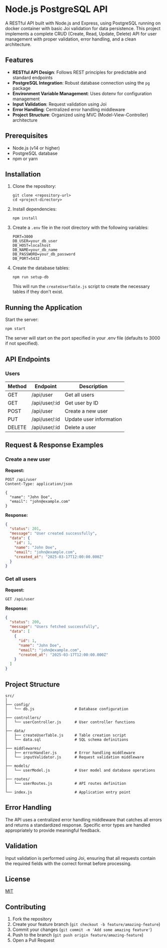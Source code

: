 # Node.js PostgreSQL API

A RESTful API built with Node.js and Express, using PostgreSQL running on docker container with basic Joi validation for data persistence. This project implements a complete CRUD (Create, Read, Update, Delete) API for user management with proper validation, error handling, and a clean architecture.

## Features

- **RESTful API Design**: Follows REST principles for predictable and standard endpoints
- **PostgreSQL Integration**: Robust database connection using the `pg` package
- **Environment Variable Management**: Uses dotenv for configuration management
- **Input Validation**: Request validation using Joi
- **Error Handling**: Centralized error handling middleware
- **Project Structure**: Organized using MVC (Model-View-Controller) architecture

## Prerequisites

- Node.js (v14 or higher)
- PostgreSQL database
- npm or yarn

## Installation

1. Clone the repository:
   ```
   git clone <repository-url>
   cd <project-directory>
   ```

2. Install dependencies:
   ```
   npm install
   ```

3. Create a `.env` file in the root directory with the following variables:
   ```
   PORT=3000
   DB_USER=your_db_user
   DB_HOST=localhost
   DB_NAME=your_db_name
   DB_PASSWORD=your_db_password
   DB_PORT=5432
   ```

4. Create the database tables:
   ```
   npm run setup-db
   ```
   This will run the `createUserTable.js` script to create the necessary tables if they don't exist.

## Running the Application

Start the server:
```
npm start
```

The server will start on the port specified in your .env file (defaults to 3000 if not specified).

## API Endpoints

### Users

| Method | Endpoint     | Description                |
|--------|--------------|----------------------------|
| GET    | /api/user    | Get all users              |
| GET    | /api/user/:id| Get user by ID             |
| POST   | /api/user    | Create a new user          |
| PUT    | /api/user/:id| Update user information    |
| DELETE | /api/user/:id| Delete a user              |

## Request & Response Examples

### Create a new user

**Request:**
```http
POST /api/user
Content-Type: application/json

{
  "name": "John Doe",
  "email": "john@example.com"
}
```

**Response:**
```json
{
  "status": 201,
  "message": "User created successfully",
  "data": {
    "id": 1,
    "name": "John Doe",
    "email": "john@example.com",
    "created_at": "2025-03-17T12:00:00.000Z"
  }
}
```

### Get all users

**Request:**
```http
GET /api/user
```

**Response:**
```json
{
  "status": 200,
  "message": "Users fetched successfully",
  "data": [
    {
      "id": 1,
      "name": "John Doe",
      "email": "john@example.com",
      "created_at": "2025-03-17T12:00:00.000Z"
    }
  ]
}
```

## Project Structure

```
src/
│
├── config/
│   └── db.js                  # Database configuration
│
├── controllers/
│   └── userController.js      # User controller functions
│
├── data/
│   ├── createUserTable.js     # Table creation script
│   └── data.sql               # SQL schema definitions
│
├── middlewares/
│   ├── errorHandler.js        # Error handling middleware
│   └── inputValidator.js      # Request validation middleware
│
├── models/
│   └── userModel.js           # User model and database operations
│
├── routes/
│   └── userRoutes.js          # API routes definition
│
└── index.js                   # Application entry point
```

## Error Handling

The API uses a centralized error handling middleware that catches all errors and returns a standardized response. Specific error types are handled appropriately to provide meaningful feedback.

## Validation

Input validation is performed using Joi, ensuring that all requests contain the required fields with the correct format before processing.

## License

[MIT](LICENSE)

## Contributing

1. Fork the repository
2. Create your feature branch (`git checkout -b feature/amazing-feature`)
3. Commit your changes (`git commit -m 'Add some amazing feature'`)
4. Push to the branch (`git push origin feature/amazing-feature`)
5. Open a Pull Request
